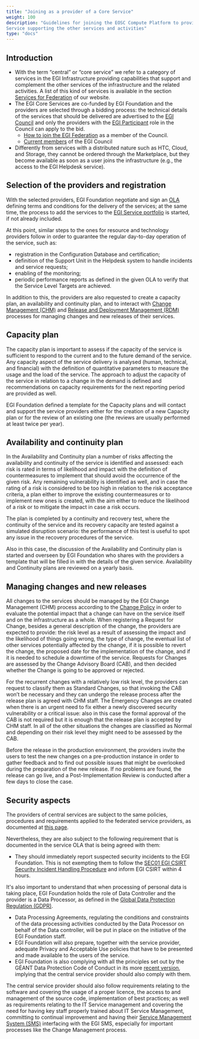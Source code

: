 ```yaml
---
title: "Joining as a provider of a Core Service"
weight: 100
description: "Guidelines for joining the EOSC Compute Platform to provide a Core
Service supporting the other services and activities"
type: "docs"
---
```


## Introduction

- With the term “central” or “core service” we refer to a category of services
  in the EGI Infrastructure providing capabilities that support and complement
  the other services of the infrastructure and the related activities. A list
  of this kind of services is available in the section
  [Services for Federation](https://www.egi.eu/services/federation/) of our
  website.
- The EGI Core Services are co-funded by EGI Foundation and the providers are
  selected through a bidding process: the technical details of the services that
  should be delivered are advertised to the 
  [EGI Council](https://ims.egi.eu/display/EGIG/EGI+Council) and only the
  providers with the
  [EGI Participant](https://ims.egi.eu/display/EGIG/EGI+Participant) role in the
  Council can apply to the bid.
  - [How to join the EGI Federation](https://www.egi.eu/join-the-egi-federation/)
  as a member of the Council.
  - [Current members](https://www.egi.eu/egi-federation/#council) of the EGI
    Council 
- Differently from services with a distributed nature such as HTC, Cloud, and
  Storage, they cannot be ordered through the Marketplace, but they become
  available as soon as a user joins the infrastructure (e.g., the access to the
  EGI Helpdesk service).

## Selection of the providers and registration

With the selected providers, EGI Foundation negotiate and sign an
[OLA](https://ims.egi.eu/display/EGIG/Operational+Level+Agreement) defining
terms and conditions for the delivery of the services; at the same time, the
process to add the services to the
[EGI Service portfolio](https://www.egi.eu/services/) is started, if not already
included.

At this point, similar steps to the ones for resource and technology providers
follow in order to guarantee the regular day-to-day operation of the service,
such as:

- registration in the Configuration Database and certification;
- definition of the Support Unit in the Helpdesk system to handle incidents and
  service requests;
- enabling of the monitoring;
- periodic performance reports as defined in the given OLA to verify that the
  Service Level Targets are achieved.

In addition to this, the providers are also requested to create a capacity plan,
an availability and continuity plan, and to interact with [Change Management
(CHM)](https://confluence.egi.eu/x/_A2rB) and [Release and Deployment Management
(RDM)](https://confluence.egi.eu/x/zgbSB) processes for managing changes and new
releases of their services.

## Capacity plan

The capacity plan is important to assess if the capacity of the service is
sufficient to respond to the current and to the future demand of the service.
Any capacity aspect of the service delivery is analysed (human, technical, and
financial) with the definition of quantitative parameters to measure the usage
and the load of the service. The approach to adjust the capacity of the service
in relation to a change in the demand is defined and recommendations on capacity
requirements for the next reporting period are provided as well.

EGI Foundation defined a template for the Capacity plans and will contact and
support the service providers either for the creation of a new Capacity plan or
for the review of an existing one (the reviews are usually performed at least
twice per year).

## Availability and continuity plan

In the Availability and Continuity plan a number of risks affecting the
availability and continuity of the service is identified and assessed: each risk
is rated in terms of likelihood and impact with the definition of
countermeasures to implement that should avoid the occurrence of the given risk.
Any remaining vulnerability is identified as well, and in case the rating of a
risk is considered to be too high in relation to the risk acceptance criteria, a
plan either to improve the existing countermeasures or to implement new ones is
created, with the aim either to reduce the likelihood of a risk or to mitigate
the impact in case a risk occurs.

The plan is completed by a continuity and recovery test, where the continuity of
the service and its recovery capacity are tested against a simulated disruption
scenario: the performance of this test is useful to spot any issue in the
recovery procedures of the service.

Also in this case, the discussion of the Availability and Continuity plan is
started and overseen by EGI Foundation who shares with the providers a template
that will be filled in with the details of the given service. Availability and
Continuity plans are reviewed on a yearly basis.

## Managing changes and new releases

All changes to the services should be managed by the EGI Change Management (CHM)
process according to the [Change Policy](https://confluence.egi.eu/x/k4SjBQ)
in order to evaluate the potential impact that a change can have on the service
itself and on the infrastructure as a whole. When registering a Request for
Change, besides a general description of the change, the providers are expected
to provide: the risk level as a result of assessing the impact and the
likelihood of things going wrong, the type of change, the eventual list of other
services potentially affected by the change, if it is possible to revert the
change, the proposed date for the implementation of the change, and if it is
needed to schedule a downtime of the service. Requests for Changes are assessed
by the Change Advisory Board (CAB), and then decided whether the Change is going
to be approved or rejected.

For the recurrent changes with a relatively low risk level, the providers can
request to classify them as Standard Changes, so that invoking the CAB won’t be
necessary and they can undergo the release process after the release plan is
agreed with CHM staff. The Emergency Changes are created when there is an urgent
need to fix either a newly discovered security vulnerability or a critical
issue: also in this case the formal approval of the CAB is not required but it
is enough that the release plan is accepted by CHM staff. In all of the other
situations the changes are classified as Normal and depending on their risk
level they might need to be assessed by the CAB.

Before the release in the production environment, the providers invite the users
to test the new changes on a pre-production instance in order to gather feedback
and to find out possible issues that might be overlooked during the preparation
of the new release. If no problems are found, the release can go live, and a
Post-Implementation Review is conducted after a few days to close the case.

## Security aspects

The providers of central services are subject to the same policies, procedures
and requirements applied to the federated service providers, as documented at
[this page](https://confluence.egi.eu/x/iYZQC).

Nevertheless, they are also subject to the following requirement that is
documented in the service OLA that is being agreed with them:

- They should immediately report suspected security incidents to the EGI
  Foundation. This is not exempting them to follow the
  [SEC01 EGI CSIRT Security Incident Handling Procedure](https://go.egi.eu/sec01)
  and inform EGI CSIRT within 4 hours.

It's also important to understand that when processing of personal data is
taking place, EGI Foundation holds the role of Data Controller and the provider
is a Data Processor, as defined in the
[Global Data Protection Regulation (GDPR)](https://gdpr.eu/article-4-definitions/).

- Data Processing Agreements, regulating the conditions and constraints of the
  data processing activities conducted by the Data Processor on behalf of the Data
  controller, will be put in place on the initiative of the EGI Foundation staff.
- EGI Foundation will also prepare, together with the service provider, adequate
  Privacy and Acceptable Use policies that have to be presented and made available
  to the users of the service.
- EGI Foundation is also complying with all the principles set out by the GÉANT
  Data Protection Code of Conduct in its more [recent
  version](https://wiki.refeds.org/display/CODE/Data+Protection+Code+of+Conduct+Home),
  implying that the central service provider should also comply with them.

The central service provider should also follow requirements relating to the
software and covering the usage of a proper licence, the access to and
management of the source code, implementation of best practices; as well as
requirements relating to the IT Service management and covering the need for
having key staff properly trained about IT Service Management, committing to
continual improvement and having their [Service Management System
(SMS)](https://confluence.egi.eu/x/kIIkBQ) interfacing with the EGI SMS,
especially for important processes like the Change Management process.
